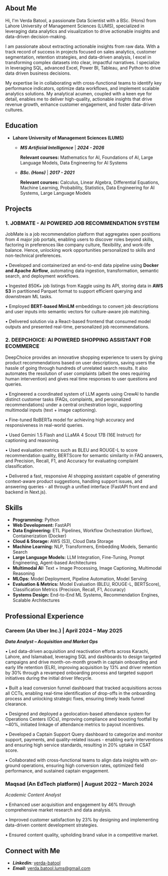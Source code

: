 ## About Me

Hi, I'm Verda Batool, a passionate Data Scientist with a BSc. (Hons) from Lahore University of Management Sciences (LUMS), specialized in leveraging data analytics and visualization to drive actionable insights and data-driven decision-making.  

I am passionate about extracting actionable insights from raw data. With a track record of success in projects focused on sales analytics, customer segmentation, retention strategies, and data-driven analysis, I excel in transforming complex datasets into clear, impactful narratives. I specialize in leveraging SQL, advanced Excel, Power BI, Tableau, and Python to drive data driven business decisions.

My expertise lie in collaborating with cross-functional teams to identify key performance indicators, optimize data workflows, and implement scalable analytics solutions. My analytical acumen, coupled with a keen eye for detail, enables me to deliver high-quality, actionable insights that drive revenue growth, enhance customer engagement, and foster data-driven cultures.

## Education

- **Lahore University of Management Sciences (LUMS)**  
  - _**MS Artificial Intelligence**_ | _**2024 - 2026**_
    
    **Relevant courses:** Mathematics for AI, Foundations of AI, Large Language Models, Data Engineering for AI Systems

  - _**BSc. (Hons)**_ | _**2017 - 2021**_
  
    **Relevant courses:** Calculus, Linear Algebra, Differential Equations, Machine Learning, Probability, Statistics, Data Engineering for AI Systems, Large Language Models

## Projects

 ### **1. JOBMATE - AI POWERED JOB RECOMMENDATION SYSTEM**

  JobMate is a job recommendation platform that aggregates open positions from 4 major job portals, enabling users to discover roles beyond skills, factoring in preferences like company culture, flexibility, and work-life balance. Hence, unlocking work opportunities personalized to skills and non-technical preferences.
  
  •	Developed and containerized an end-to-end data pipeline using **Docker and Apache Airflow**, automating data ingestion, transformation, semantic search, and deployment workflows.
  
  •	Ingested 850K+ job listings from Kaggle using its API, storing data in **AWS S3** in partitioned Parquet format to support efficient querying and downstream ML tasks.
  
  •	Employed **BERT-based MiniLM** embeddings to convert job descriptions and user inputs into semantic vectors for culture-aware job matching.
  
  •	Delivered solution via a React-based frontend that consumed model outputs and presented real-time, personalized job recommendations.
  

### **2. DEEPCHOICE: AI POWERED SHOPPING ASSISTANT FOR ECOMMERCE**

  DeepChoice provides an innovative shopping experience to users by giving product recommendations based on user descriptions, saving users the hassle of going through hundreds of unrelated search results. It also automates the resolution of user complaints (albeit the ones requiring human intervention) and gives real time responses to user questions and queries.
  
  •	Engineered a coordinated system of LLM agents using CrewAI to handle distinct customer tasks (FAQs, complaints, and personalized recommendations) under a central orchestration logic, supporting multimodal inputs (text + image captioning).
  
  •	Fine-tuned RoBERTa model for achieving high accuracy and responsiveness in real-world queries.
  
  •	Used Gemini 1.5 Flash and LLaMA 4 Scout 17B (16E Instruct) for captioning and reasoning.
  
  •	Used evaluation metrics such as BLEU and ROUGE-L to score recommendation quality, BERTScore for semantic similarity in FAQ answers, and Precision, Recall, F1, and Accuracy for evaluating complaint classification.
  
  •	Delivered a fast, responsive AI shopping assistant capable of generating context-aware product suggestions, handling support issues, and answering queries - all through a unified interface (FastAPI front end and backend in Next.js).
  

## Skills

- **Programming:** Python 
- **Web Development:** FastAPI  
- **Data Engineering:** ETL Pipelines, Workflow Orchestration (Airflow), Containerization (Docker)  
- **Cloud & Storage:** AWS (S3), Cloud Data Storage
- **Machine Learning:** NLP, Transformers, Embedding Models, Semantic Search  
- **Large Language Models:** LLM Integration, Fine-Tuning, Prompt Engineering, Agent-based Architectures  
- **Multimodal AI:** Text + Image Processing, Image Captioning, Multimodal Reasoning  
- **MLOps:** Model Deployment, Pipeline Automation, Model Serving  
- **Evaluation & Metrics:** Model Evaluation (BLEU, ROUGE-L, BERTScore), Classification Metrics (Precision, Recall, F1, Accuracy)    
- **Systems Design:** End-to-End ML Systems, Recommendation Engines, Scalable Architectures


## Professional Experience

### **Careem (An Uber Inc.) | April 2024  –  May 2025**
  
  **_Data Analyst – Acquisition and Market Ops_**
  
  •	Led data-driven acquisition and reactivation efforts across Karachi, Lahore, and Islamabad, leveraging SQL and dashboards to design targeted campaigns and drive month-on-month growth in captain onboarding and early life retention (ELR), improving acquisition by 13% and driver retention by 30% through a revamped onboarding process and targeted support initiatives during the initial driver lifecycle.
  
  •	Built a lead conversion funnel dashboard that tracked acquisitions across all CCTs, enabling real-time identification of drop-offs in the onboarding process and unlocking strategic fixes, ensuring timely leads funnel clearance.
  
  •	Designed and deployed a geolocation-based attendance system for Operations Centers (OCs), improving compliance and boosting footfall by ~40%, initiated linkage of attendance metrics to payout incentives.
  
  •	Developed a Captain Support Query dashboard to categorize and monitor support, payments, and quality-related issues - enabling early interventions and ensuring high service standards, resulting in 20% uptake in CSAT score.
  
  •	Collaborated with cross-functional teams to align data insights with on-ground operations, ensuring high conversion rates, optimized field performance, and sustained captain engagement.

### **Maqsad (An EdTech platform) | August 2022  –  March 2024**

_Academic Content Analyst_

  •	Enhanced user acquisition and engagement by 46% through comprehensive market research and data analysis.
  
  •	Improved customer satisfaction by 23% by designing and implementing data-driven content development strategies.
  
  •	Ensured content quality, upholding brand value in a competitive market.



## Connect with Me

- **_Linkedin:_** [verda-batool](https://www.linkedin.com/in/verda-batool/)
- **_Email:_** verda.batool.lums@gmail.com
